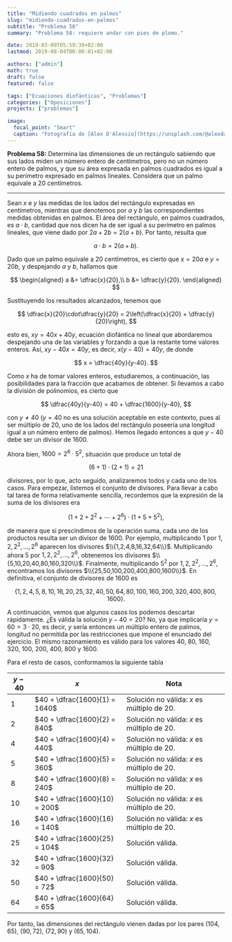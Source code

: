 ```yaml
---
title: "Midiendo cuadrados en palmos"
slug: "midiendo-cuadrados-en-palmos"
subtitle: "Problema 58"
summary: "Problema 58: requiere andar con pies de plomo."

date: 2019-03-09T05:59:39+02:00
lastmod: 2019-08-04T00:00:01+02:00

authors: ["admin"]
math: true
draft: false
featured: false

tags: ["Ecuaciones diofánticas", "Problemas"]
categories: ["Oposiciones"]
projects: ["problemas"]

image:
  focal_point: "Smart"
  caption: "Fotografía de [Alex D'Alessio](https://unsplash.com/@alexdalessio22), disponible en [Unsplash](https://unsplash.com/photos/fsasJf8aDvg)."
---
```


**Problema 58:** Determina las dimensiones de un rectángulo sabiendo que sus lados miden un número entero de centímetros, pero no un número entero de palmos, y que su área expresada en palmos cuadrados es igual a su perímetro expresado en palmos lineales. Considera que un palmo equivale a $20$ centímetros.

***

Sean $x$ e $y$ las medidas de los lados del rectángulo expresadas en centímetros, mientras que denotemos por $a$ y $b$ las correspondientes medidas obtenidas en palmos. El área del rectángulo, en palmos cuadrados, es $a\cdot b$, cantidad que nos dicen ha de ser igual a su perímetro en palmos lineales, que viene dado por $2a+2b = 2(a+b)$. Por tanto, resulta que 

$$
a\cdot b = 2(a + b).
$$

Dado que un palmo equivale a $20$ centímetros, es cierto que $x = 20a$ e $y = 20b$, y despejando $a$ y $b$, hallamos que

$$
\begin{aligned}
a &= \dfrac{x}{20},\\
b &= \dfrac{y}{20}.
\end{aligned}
$$

Sustituyendo los resultados alcanzados, tenemos que

$$
\dfrac{x}{20}\cdot\dfrac{y}{20} = 2\left(\dfrac{x}{20} + \dfrac{y}{20}\right),
$$

esto es, $xy = 40x+40y$, ecuación diofántica no lineal que abordaremos despejando una de las variables y forzando a que la restante tome valores enteros. Así, $xy-40x = 40y$, es decir, $x(y-40) = 40y$, de donde 

$$
x = \dfrac{40y}{y-40}.
$$ 

Como $x$ ha de tomar valores enteros, estudiaremos, a continuación, las posibilidades para la fracción que acabamos de obtener. Si llevamos a cabo la división de polinomios, es cierto que

$$
\dfrac{40y}{y-40} = 40 + \dfrac{1600}{y-40},
$$

con $y\neq 40$ ($y=40$ no es una solución aceptable en este contexto, pues al ser múltiplo de $20$, uno de los lados del rectángulo poseería una longitud igual a un número entero de palmos). Hemos llegado entonces a que $y-40$ debe ser un divisor de $1600$.

Ahora bien, $1600 = 2^6 \cdot 5^2$, situación que produce un total de 

$$
(6+1)\cdot(2+1) = 21
$$ 

divisores, por lo que, acto seguido, analizaremos todos y cada uno de los casos. Para empezar, listemos el conjunto de divisores. Para llevar a cabo tal tarea de forma relativamente sencilla, recordemos que la expresión de la suma de los divisores era 

$$
(1+2+2^2 +\cdots+2^6 )\cdot(1+5+5^2 ),
$$ 

de manera que si prescindimos de la operación suma, cada uno de los productos resulta ser un divisor de $1600$. Por ejemplo, multiplicando $1$ por $1,2,2^2,\ldots, 2^6$ aparecen los divisores $\\{1,2,4,8,16,32,64\\}$. Multiplicando ahora $5$ por $1,2,2^2,\ldots, 2^6$, obtenemos los divisores $\\{5,10,20,40,80,160,320\\}$. Finalmente, multiplicando $5^2$ por $1,2,2^2 ,\ldots,2^6$, encontramos los divisores $\\{25,50,100,200,400,800,1600\\}$. En definitiva, el conjunto de divisores de $1600$ es

$$
\{1, 2, 4, 5, 8, 10, 16, 20, 25, 32, 40, 50, 64, 80, 100, 160, 200, 320, 400, 800, 1600\}.
$$

A continuación, vemos que algunos casos los podemos descartar rápidamente. ¿Es válida la solución $y-40=20$? No, ya que implicaría $y=60 = 3\cdot20$, es decir, $y$ sería entonces un múltiplo entero de palmos, longitud no permitida por las restricciones que impone el enunciado del ejercicio. El mismo razonamiento es válido para los valores $40$, $80$, $160$, $320$, $100$, $200$, $400$, $800$ y $1600$. 

Para el resto de casos, conformamos la siguiente tabla

| $y-40$ | $x$ | Nota |
| ------ | --- | ---- |
| $1$ | $40 + \dfrac{1600}{1} = 1640$ | Solución no válida: $x$ es múltiplo de $20$.|
$2$ | $40 + \dfrac{1600}{2} = 840$ | Solución no válida: $x$ es múltiplo de $20$.|
$4$ | $40 + \dfrac{1600}{4} = 440$ | Solución no válida: $x$ es múltiplo de $20$.|
$5$ | $40 + \dfrac{1600}{5} = 360$ | Solución no válida: $x$ es múltiplo de $20$.|
$8$ | $40 + \dfrac{1600}{8} = 240$ | Solución no válida: $x$ es múltiplo de $20$.|
$10$ | $40 + \dfrac{1600}{10} = 200$ | Solución no válida: $x$ es múltiplo de $20$.|
$16$ | $40 + \dfrac{1600}{16} = 140$ | Solución no válida: $x$ es múltiplo de $20$.|
$25$ | $40 + \dfrac{1600}{25} = 104$ | Solución válida.|
$32$ | $40 + \dfrac{1600}{32} = 90$ | Solución válida.|
$50$ | $40 + \dfrac{1600}{50} = 72$ | Solución válida.|
$64$ | $40 + \dfrac{1600}{64} = 65$ | Solución válida.|

Por tanto, las dimensiones del rectángulo vienen dadas por los pares $(104, 65)$, $(90, 72)$, $(72, 90)$ y $(65, 104)$.

